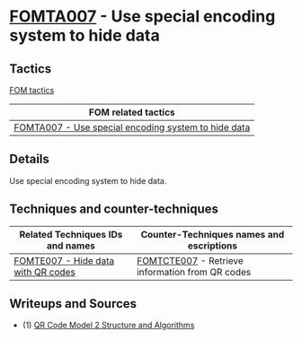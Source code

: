 # [FOMTA007](https://github.com/blue101010/FOM/blob/main/tactics/FOMTA007.md) - Use special encoding system to hide data


## Tactics

[FOM tactics](https://github.com/blue101010/FOM/blob/main/tactics/tactics.md)

| FOM related tactics  |
| --------------------------------------- |
| [FOMTA007 - Use special encoding system to hide data](https://github.com/blue101010/FOM/blob/main/tactics/FOMTA007.md)   |

## Details

Use special encoding system to hide data.

## Techniques and counter-techniques

| Related  Techniques IDs and names  | Counter-Techniques names and escriptions  |
| -----------------------------------|  -----------------------------------------|
| [FOMTE007 - Hide data with QR codes](https://github.com/blue101010/FOM/blob/main/techniques/FOMTE007.md) |  [FOMTCTE007](https://github.com/blue101010/FOM/blob/main/countertechniques/FOMCTE007.md) - Retrieve information from QR codes |


## Writeups and Sources

 - (1) [QR Code Model 2 Structure and Algorithms](https://franckybox.com/wp-content/uploads/qrcode.pdf)